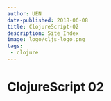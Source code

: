 ```yaml
---
author: UEN
date-published: 2018-06-08
title: ClojureScript-02
description: Site Index
image: logo/cljs-logo.png
tags:
 - clojure
---
```


# ClojureScript 02
